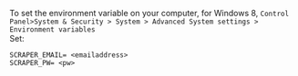 To set the environment variable on your computer, for Windows 8, 
```Control Panel>System & Security > System > Advanced System settings > Environment variables``` <br/>
Set: <br/>
```
SCRAPER_EMAIL= <emailaddress>
SCRAPER_PW= <pw>
```
